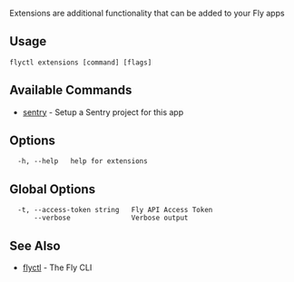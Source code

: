 Extensions are additional functionality that can be added to your Fly apps

## Usage
~~~
flyctl extensions [command] [flags]
~~~

## Available Commands
* [sentry](/docs/flyctl/extensions-sentry/)	 - Setup a Sentry project for this app

## Options

~~~
  -h, --help   help for extensions
~~~

## Global Options

~~~
  -t, --access-token string   Fly API Access Token
      --verbose               Verbose output
~~~

## See Also

* [flyctl](/docs/flyctl/help/)	 - The Fly CLI

